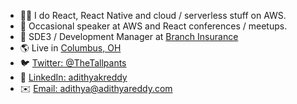- 👨‍💻 I do React, React Native and cloud / serverless stuff on AWS.
- 🎤 Occasional speaker at AWS and React conferences / meetups.
- 🔭 SDE3 / Development Manager at [Branch Insurance](https://ourbranch.com)
- 🌎 Live in [Columbus, OH](https://goo.gl/maps/1kCe7iR6vdQ4Ey4T6)
- 🐦 [Twitter: @TheTallpants](https://twitter.com/TheTallpants)
- 💼 [LinkedIn: adithyakreddy](https://www.linkedin.com/in/adithyakreddy/)
- ✉️ [Email: adithya@adithyareddy.com](mailto:adithya@adithyareddy.com)
